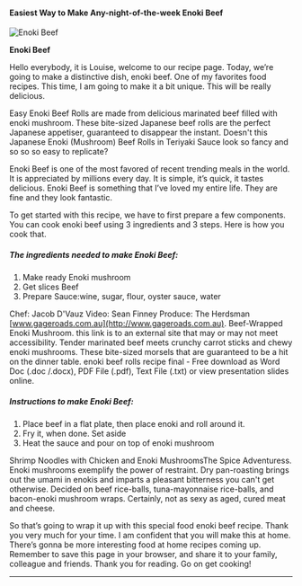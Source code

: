             

#### Easiest Way to Make Any-night-of-the-week Enoki Beef

![Enoki Beef](https://img-global.cpcdn.com/recipes/86dc91b14602198a/751x532cq70/enoki-beef-recipe-main-photo.jpg)

**Enoki Beef**

Hello everybody, it is Louise, welcome to our recipe page. Today, we’re going to make a distinctive dish, enoki beef. One of my favorites food recipes. This time, I am going to make it a bit unique. This will be really delicious.

Easy Enoki Beef Rolls are made from delicious marinated beef filled with enoki mushroom. These bite-sized Japanese beef rolls are the perfect Japanese appetiser, guaranteed to disappear the instant. Doesn't this Japanese Enoki (Mushroom) Beef Rolls in Teriyaki Sauce look so fancy and so so so easy to replicate?

Enoki Beef is one of the most favored of recent trending meals in the world. It is appreciated by millions every day. It is simple, it’s quick, it tastes delicious. Enoki Beef is something that I’ve loved my entire life. They are fine and they look fantastic.

To get started with this recipe, we have to first prepare a few components. You can cook enoki beef using 3 ingredients and 3 steps. Here is how you cook that.

##### The ingredients needed to make Enoki Beef:

1.  Make ready Enoki mushroom
2.  Get slices Beef
3.  Prepare Sauce:wine, sugar, flour, oyster sauce, water

Chef: Jacob D'Vauz Video: Sean Finney Produce: The Herdsman [www.gageroads.com.au](http://www.gageroads.com.au). Beef-Wrapped Enoki Mushroom. this link is to an external site that may or may not meet accessibility. Tender marinated beef meets crunchy carrot sticks and chewy enoki mushrooms. These bite-sized morsels that are guaranteed to be a hit on the dinner table. enoki beef rolls recipe final - Free download as Word Doc (.doc /.docx), PDF File (.pdf), Text File (.txt) or view presentation slides online.

##### Instructions to make Enoki Beef:

1.  Place beef in a flat plate, then place enoki and roll around it.
2.  Fry it, when done. Set aside
3.  Heat the sauce and pour on top of enoki mushroom

Shrimp Noodles with Chicken and Enoki MushroomsThe Spice Adventuress. Enoki mushrooms exemplify the power of restraint. Dry pan-roasting brings out the umami in enokis and imparts a pleasant bitterness you can't get otherwise. Decided on beef rice-balls, tuna-mayonnaise rice-balls, and bacon-enoki mushroom wraps. Certainly, not as sexy as aged, cured meat and cheese.

So that’s going to wrap it up with this special food enoki beef recipe. Thank you very much for your time. I am confident that you will make this at home. There’s gonna be more interesting food at home recipes coming up. Remember to save this page in your browser, and share it to your family, colleague and friends. Thank you for reading. Go on get cooking!

* * *